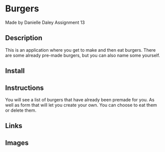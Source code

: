 # Burgers

Made by Danielle Daley
Assignment 13

## Description

This is an application where you get to make and then eat burgers. There are some already pre-made burgers, but you can also name some yourself.

## Install

## Instructions

You will see a list of burgers that have already been premade for you. As well as form that will let you create your own. You can choose to eat them or delete them.

## Links

## Images
